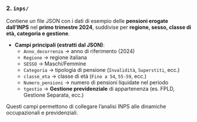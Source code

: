 ### 2. `inps/` 

Contiene un file JSON con i dati di esempio delle **pensioni erogate dall’INPS** nel **primo trimestre 2024**, suddivise per **regione, sesso, classe di età, categoria e gestione**.

- **Campi principali (estratti dal JSON)**:
  - `Anno_decorrenza` → anno di riferimento (2024)  
  - `Regione` → regione italiana  
  - `SESSO` → Maschi/Femmine  
  - `Categoria` → tipologia di pensione (`Invalidità`, `Superstiti`, ecc.)  
  - `classe_eta` → classe di età (`Fino a 54`, `55-59`, ecc.)  
  - `Numero_pensioni` → numero di pensioni liquidate nel periodo  
  - `tgestio` → **Gestione previdenziale** di appartenenza (es. FPLD, Gestione Separata, ecc.)

Questi campi permettono di collegare l’analisi INPS alle dinamiche occupazionali e previdenziali.

